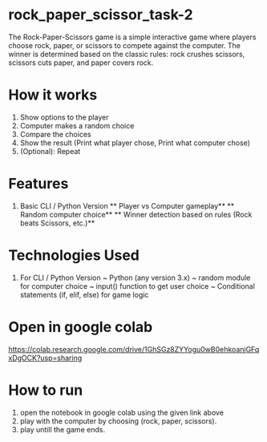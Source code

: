 # rock_paper_scissor_task-2

The Rock-Paper-Scissors game is a simple interactive game where players choose rock, paper, or scissors
to compete against the computer. The winner is determined based on the classic rules: rock crushes scissors, 
scissors cuts paper, and paper covers rock.



# How it works

1. Show options to the player
2. Computer makes a random choice
3. Compare the choices
4.  Show the result
    (Print what player chose,
    Print what computer chose)
5. (Optional): Repeat

# Features

1. Basic CLI / Python Version
   ** Player vs Computer gameplay**
   ** Random computer choice**
   ** Winner detection based on rules (Rock beats Scissors, etc.)**

# Technologies Used
1. For CLI / Python Version
~ Python (any version 3.x)
~ random module for computer choice
~ input() function to get user choice
~ Conditional statements (if, elif, else) for game logic


# Open in google colab

https://colab.research.google.com/drive/1GhSGz8ZYYogu0wB0ehkoanjGFqxDgOCK?usp=sharing



# How to run

1. open the notebook in google colab using the given link above
2. play with the computer by choosing (rock, paper, scissors).
3. play untill the game ends.

   


